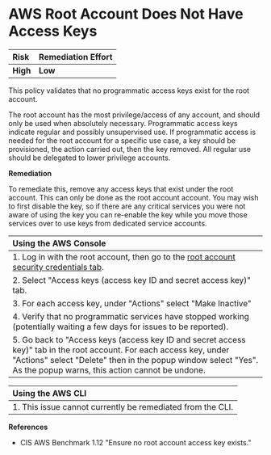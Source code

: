 # AWS Root Account Does Not Have Access Keys

| Risk | Remediation Effort |
| :--- | :--- |
| **High** | **Low** |

This policy validates that no programmatic access keys exist for the root account.

The root account has the most privilege/access of any account, and should only be used when absolutely necessary. Programmatic access keys indicate regular and possibly unsupervised use. If programmatic access is needed for the root account for a specific use case, a key should be provisioned, the action carried out, then the key removed. All regular use should be delegated to lower privilege accounts.

**Remediation**

To remediate this, remove any access keys that exist under the root account. This can only be done as the root account account. You may wish to first disable the key, so if there are any critical services you were not aware of using the key you can re-enable the key while you move those services over to use keys from dedicated service accounts.

| Using the AWS Console |
| :--- |
| 1. Log in with the root account, then go to the [root account security credentials tab](https://console.aws.amazon.com/iam/home#/security_credentials). |
| 2. Select "Access keys \(access key ID and secret access key\)" tab. |
| 3. For each access key, under "Actions" select "Make Inactive" |
| 4. Verify that no programmatic services have stopped working \(potentially waiting a few days for issues to be reported\). |
| 5. Go back to "Access keys \(access key ID and secret access key\)" tab in the root account. For each access key, under "Actions" select "Delete" then in the popup window select "Yes". As the popup warns, this action cannot be undone. |

| Using the AWS CLI |
| :--- |
| 1. This issue cannot currently be remediated from the CLI. |

**References**

* CIS AWS Benchmark 1.12 "Ensure no root account access key exists."

